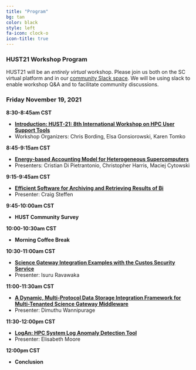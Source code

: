```yaml
---
title: "Program"
bg: tan
color: black
style: left
fa-icon: clock-o
icon-title: true
---
```


### HUST21 Workshop Program

HUST21 will be an *entirely virtual* workshop.
Please join us both on the SC virtual platform and in our [community Slack space](https://join.slack.com/t/hpcusersupporttools/shared_invite/zt-izzppzj7-KimN1u9oLCGaYE1TN1eeDg). We will be using slack to enable workshop Q&A and to facilitate community discussions.

### Friday November 19, 2021

**8:30-8:45am CST**
 - **[Introduction: HUST-21: 8th International Workshop on HPC User Support Tools](https://sc21.supercomputing.org/presentation/?id=wksp133&sess=sess113)**
 - Workshop Organizers: Chris Bording, Elsa Gonsiorowski, Karen Tomko

**8:45-9:15am CST**
 - **[Energy-based Accounting Model for Heterogeneous Supercomputers](https://sc21.supercomputing.org/?post_type=page&p=3479&id=ws_hust102&sess=sess113)**
 - Presenters: Cristian Di Pietrantonio, Christopher Harris, Maciej Cytowski

**9:15-9:45am CST**
 - **[Efficient Software for Archiving and Retrieving Results of Bi](https://sc21.supercomputing.org/?post_type=page&p=3479&id=ws_hust105&sess=sess113)**
 - Presenter: Craig Steffen


**9:45-10:00am CST**
 - **HUST Community Survey**

**10:00-10:30am CST**
 - **Morning Coffee Break**

**10:30-11:00am CST**
 - **[Science Gateway Integration Examples with the Custos Security Service](https://sc21.supercomputing.org/?post_type=page&p=3479&id=ws_hust103&sess=sess113)**
 - Presenter: Isuru Ravawaka

**11:00-11:30am CST**
 - **[A Dynamic, Multi-Protocol Data Storage Integration Framework for Multi-Tenanted Science Gateway Middleware](https://sc21.supercomputing.org/?post_type=page&p=3479&id=ws_hust104&sess=sess113)**
 - Presenter: Dimuthu Wannipurage

**11:30-12:00pm CST**
 - **[LogAn: HPC System Log Anomaly Detection Tool](https://sc21.supercomputing.org/?post_type=page&p=3479&id=ws_hust101&sess=sess113)**
 - Presenter: Elisabeth Moore

**12:00pm CST**
 - **Conclusion**
